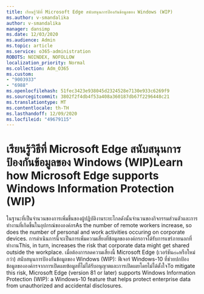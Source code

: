 ```yaml
---
title: เรียนรู้วิธีที่ Microsoft Edge สนับสนุนการป้องกันข้อมูลของ Windows (WIP)
ms.author: v-smandalika
author: v-smandalika
manager: dansimp
ms.date: 12/03/2020
ms.audience: Admin
ms.topic: article
ms.service: o365-administration
ROBOTS: NOINDEX, NOFOLLOW
localization_priority: Normal
ms.collection: Adm_O365
ms.custom:
- "9003933"
- "6988"
ms.openlocfilehash: 51fec3423e938045d2324528e7130e933c6269f9
ms.sourcegitcommit: 3802f2f4db4f53a408a360187db67f2296448c21
ms.translationtype: MT
ms.contentlocale: th-TH
ms.lasthandoff: 12/09/2020
ms.locfileid: "49679115"
---
```

# <a name="learn-how-microsoft-edge-supports-windows-information-protection-wip"></a><span data-ttu-id="ee15f-102">เรียนรู้วิธีที่ Microsoft Edge สนับสนุนการป้องกันข้อมูลของ Windows (WIP)</span><span class="sxs-lookup"><span data-stu-id="ee15f-102">Learn how Microsoft Edge supports Windows Information Protection (WIP)</span></span>

<span data-ttu-id="ee15f-103">ในฐานะที่เป็นจำนวนของการเพิ่มขึ้นของผู้ปฏิบัติงานระยะไกลดังนั้นจำนวนของกิจกรรมส่วนตัวและการทำงานที่เกิดขึ้นในอุปกรณ์ขององค์กร</span><span class="sxs-lookup"><span data-stu-id="ee15f-103">As the number of remote workers increase, so does the number of personal and work activities occuring on corporate devices.</span></span> <span data-ttu-id="ee15f-104">การดำเนินการนี้จะเป็นการเพิ่มความเสี่ยงที่ข้อมูลขององค์กรอาจได้รับการแชร์ภายนอกที่ทำงาน</span><span class="sxs-lookup"><span data-stu-id="ee15f-104">This, in turn, increases the risk that corporate data might get shared outside the workplace.</span></span> <span data-ttu-id="ee15f-105">เมื่อต้องการลดความเสี่ยงนี้ Microsoft Edge (เวอร์ชัน๘๑หรือใหม่กว่า) สนับสนุนการป้องกันข้อมูลของ Windows (WIP): ฟีเจอร์ Windows-10 ที่ช่วยปกป้องข้อมูลขององค์กรจากการเปิดเผยข้อมูลที่ไม่ได้รับอนุญาตและการเปิดเผยโดยไม่ได้ตั้งใจ</span><span class="sxs-lookup"><span data-stu-id="ee15f-105">To mitigate this risk, Microsoft Edge (version 81 or later) supports Windows Information Protection (WIP): a Windows-10 feature that helps protect enterprise data from unauthorized and accidental disclosures.</span></span>
